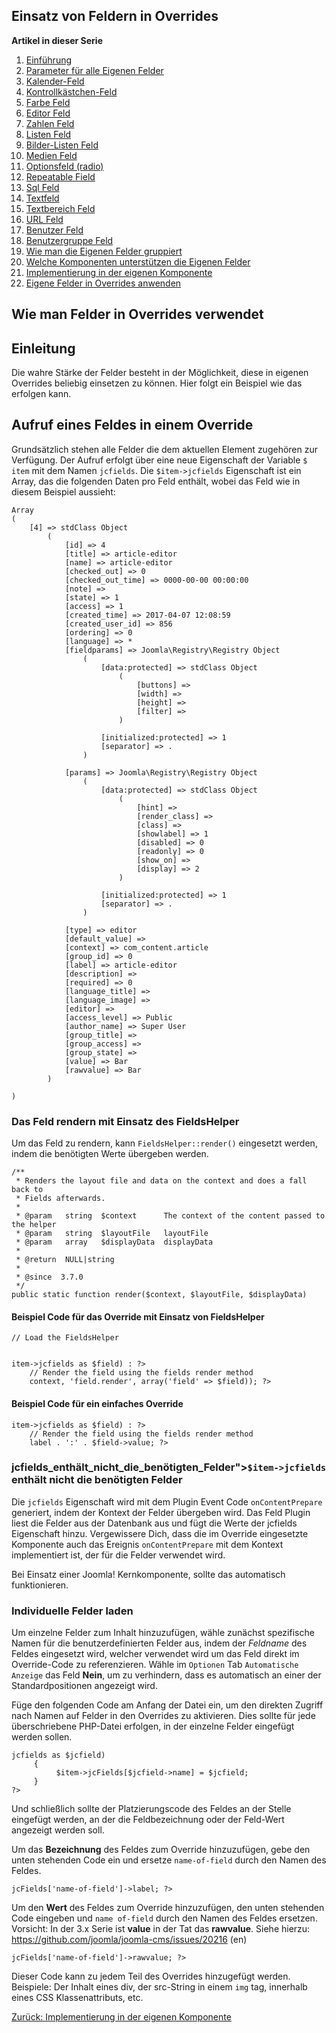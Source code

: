 <!-- Filename: J3.x:Adding_custom_fields/Overrides / Display title: Anwendung von Feldern / Overrides -->

## Einsatz von Feldern in Overrides

**Artikel in dieser Serie**

1.  [Einführung](https://docs.joomla.org/J3.x:Adding_custom_fields "Special:MyLanguage/J3.x:Adding custom fields")
2.  [Parameter für alle Eigenen
    Felder](https://docs.joomla.org/J3.x:Adding_custom_fields/Parameters_for_all_Custom_Fields "Special:MyLanguage/J3.x:Adding custom fields/Parameters for all Custom Fields")
3.  [Kalender-Feld](https://docs.joomla.org/J3.x:Adding_custom_fields/Calendar_Field "Special:MyLanguage/J3.x:Adding custom fields/Calendar Field")
4.  [Kontrollkästchen-Feld](https://docs.joomla.org/J3.x:Adding_custom_fields/Checkboxes_Field "Special:MyLanguage/J3.x:Adding custom fields/Checkboxes Field")
5.  [Farbe
    Feld](https://docs.joomla.org/J3.x:Adding_custom_fields/Color_Field "Special:MyLanguage/J3.x:Adding custom fields/Color Field")
6.  [Editor
    Feld](https://docs.joomla.org/J3.x:Adding_custom_fields/Editor_Field "Special:MyLanguage/J3.x:Adding custom fields/Editor Field")
7.  [Zahlen
    Feld](https://docs.joomla.org/J3.x:Adding_custom_fields/Integer_Field "Special:MyLanguage/J3.x:Adding custom fields/Integer Field")
8.  [Listen
    Feld](https://docs.joomla.org/J3.x:Adding_custom_fields/List_Field "Special:MyLanguage/J3.x:Adding custom fields/List Field")
9.  [Bilder-Listen
    Feld](https://docs.joomla.org/J3.x:Adding_custom_fields/ListOfImages_Field "Special:MyLanguage/J3.x:Adding custom fields/ListOfImages Field")
10. [Medien
    Feld](https://docs.joomla.org/J3.x:Adding_custom_fields/Media_Field "Special:MyLanguage/J3.x:Adding custom fields/Media Field")
11. [Optionsfeld
    (radio)](https://docs.joomla.org/J3.x:Adding_custom_fields/Radio_Field "Special:MyLanguage/J3.x:Adding custom fields/Radio Field")
12. [Repeatable
    Field](https://docs.joomla.org/J3.x:Adding_custom_fields/Repeatable_Field "Special:MyLanguage/J3.x:Adding custom fields/Repeatable Field")
13. [Sql
    Feld](https://docs.joomla.org/J3.x:Adding_custom_fieldshttps://docs.joomla.org/J3.x:Adding%20custom%20fields/Sql%20Field)
14. [Textfeld](https://docs.joomla.org/J3.x:Adding_custom_fields/Text_Field "Special:MyLanguage/J3.x:Adding custom fields/Text Field")
15. [Textbereich
    Feld](https://docs.joomla.org/J3.x:Adding_custom_fields/Textarea_Field "Special:MyLanguage/J3.x:Adding custom fields/Textarea Field")
16. [URL
    Feld](https://docs.joomla.org/J3.x:Adding_custom_fields/Url_Field "Special:MyLanguage/J3.x:Adding custom fields/Url Field")
17. [Benutzer
    Feld](https://docs.joomla.org/J3.x:Adding_custom_fields/User_Field "Special:MyLanguage/J3.x:Adding custom fields/User Field")
18. [Benutzergruppe
    Feld](https://docs.joomla.org/J3.x:Adding_custom_fields/Usergroup_Field "Special:MyLanguage/J3.x:Adding custom fields/Usergroup Field")
19. [Wie man die Eigenen Felder
    gruppiert](https://docs.joomla.org/J3.x:Adding_custom_fields/How%CC%9E_can_you_group_custom_fields "Special:MyLanguage/J3.x:Adding custom fields/How̞ can you group custom fields")
20. [Welche Komponenten unterstützen die Eigenen
    Felder](https://docs.joomla.org/J3.x:Adding_custom_fields/What_components_are_supporting_custom_fields "Special:MyLanguage/J3.x:Adding custom fields/What components are supporting custom fields")
21. [Implementierung in der eigenen
    Komponente](https://docs.joomla.org/J3.x:Adding_custom_fields/Implement_into_your_component "Special:MyLanguage/J3.x:Adding custom fields/Implement into your component")
22. [Eigene Felder in Overrides
    anwenden](https://docs.joomla.org/J3.x:Adding_custom_fields/Overrides "Special:MyLanguage/J3.x:Adding custom fields/Overrides")

## Wie man Felder in Overrides verwendet

## Einleitung

Die wahre Stärke der Felder besteht in der Möglichkeit, diese in eigenen
Overrides beliebig einsetzen zu können. Hier folgt ein Beispiel wie das
erfolgen kann.

## Aufruf eines Feldes in einem Override

Grundsätzlich stehen alle Felder die dem aktuellen Element zugehören zur
Verfügung. Der Aufruf erfolgt über eine neue Eigenschaft der Variable
`$ item` mit dem Namen `jcfields`. Die `$item->jcfields` Eigenschaft ist
ein Array, das die folgenden Daten pro Feld enthält, wobei das Feld wie
in diesem Beispiel aussieht:

    Array
    (
        [4] => stdClass Object
            (
                [id] => 4
                [title] => article-editor
                [name] => article-editor
                [checked_out] => 0
                [checked_out_time] => 0000-00-00 00:00:00
                [note] => 
                [state] => 1
                [access] => 1
                [created_time] => 2017-04-07 12:08:59
                [created_user_id] => 856
                [ordering] => 0
                [language] => *
                [fieldparams] => Joomla\Registry\Registry Object
                    (
                        [data:protected] => stdClass Object
                            (
                                [buttons] => 
                                [width] => 
                                [height] => 
                                [filter] => 
                            )

                        [initialized:protected] => 1
                        [separator] => .
                    )

                [params] => Joomla\Registry\Registry Object
                    (
                        [data:protected] => stdClass Object
                            (
                                [hint] => 
                                [render_class] => 
                                [class] => 
                                [showlabel] => 1
                                [disabled] => 0
                                [readonly] => 0
                                [show_on] => 
                                [display] => 2
                            )

                        [initialized:protected] => 1
                        [separator] => .
                    )

                [type] => editor
                [default_value] => 
                [context] => com_content.article
                [group_id] => 0
                [label] => article-editor
                [description] => 
                [required] => 0
                [language_title] => 
                [language_image] => 
                [editor] => 
                [access_level] => Public
                [author_name] => Super User
                [group_title] => 
                [group_access] => 
                [group_state] => 
                [value] => Bar
                [rawvalue] => Bar
            )

    )

### Das Feld rendern mit Einsatz des FieldsHelper

Um das Feld zu rendern, kann `FieldsHelper::render()` eingesetzt werden,
indem die benötigten Werte übergeben werden.

    /**
     * Renders the layout file and data on the context and does a fall back to
     * Fields afterwards.
     *
     * @param   string  $context      The context of the content passed to the helper
     * @param   string  $layoutFile   layoutFile
     * @param   array   $displayData  displayData
     *
     * @return  NULL|string
     *
     * @since  3.7.0
     */
    public static function render($context, $layoutFile, $displayData)

#### Beispiel Code für das Override mit Einsatz von FieldsHelper

    // Load the FieldsHelper


    item->jcfields as $field) : ?>
        // Render the field using the fields render method
        context, 'field.render', array('field' => $field)); ?>

#### Beispiel Code für ein einfaches Override

    item->jcfields as $field) : ?>
        // Render the field using the fields render method
        label . ':' . $field->value; ?>

### jcfields_enthält_nicht_die_benötigten_Felder"\>`$item->jcfields` enthält nicht die benötigten Felder

Die `jcfields` Eigenschaft wird mit dem Plugin Event Code
`onContentPrepare` generiert, indem der Kontext der Felder übergeben
wird. Das Feld Plugin liest die Felder aus der Datenbank aus und fügt
die Werte der jcfields Eigenschaft hinzu. Vergewissere Dich, dass die im
Override eingesetzte Komponente auch das Ereignis `onContentPrepare` mit
dem Kontext implementiert ist, der für die Felder verwendet wird.

Bei Einsatz einer Joomla! Kernkomponente, sollte das automatisch
funktionieren.

### Individuelle Felder laden

Um einzelne Felder zum Inhalt hinzuzufügen, wähle zunächst spezifische
Namen für die benutzerdefinierten Felder aus, indem der *Feldname* des
Feldes eingesetzt wird, welcher verwendet wird um das Feld direkt im
Override-Code zu referenzieren. Wähle im `Optionen` Tab
`Automatische Anzeige` das Feld **Nein**, um zu verhindern, dass es
automatisch an einer der Standardpositionen angezeigt wird.

Füge den folgenden Code am Anfang der Datei ein, um den direkten Zugriff
nach Namen auf Felder in den Overrides zu aktivieren. Dies sollte für
jede überschriebene PHP-Datei erfolgen, in der einzelne Felder eingefügt
werden sollen.

    jcfields as $jcfield)
         {
              $item->jcFields[$jcfield->name] = $jcfield;
         }
    ?>

Und schließlich sollte der Platzierungscode des Feldes an der Stelle
eingefügt werden, an der die Feldbezeichnung oder der Feld-Wert
angezeigt werden soll.

Um das **Bezeichnung** des Feldes zum Override hinzuzufügen, gebe den
unten stehenden Code ein und ersetze `name-of-field` durch den Namen des
Feldes.

    jcFields['name-of-field']->label; ?>

Um den **Wert** des Feldes zum Override hinzuzufügen, den unten
stehenden Code eingeben und `name of-field` durch den Namen des Feldes
ersetzen. Vorsicht: In der 3.x Serie ist **value** in der Tat das
**rawvalue**. Siehe hierzu:
<a href="https://github.com/joomla/joomla-cms/issues/20216"
class="external free" target="_blank"
rel="nofollow noreferrer noopener">https://github.com/joomla/joomla-cms/issues/20216</a>
(en)

    jcFields['name-of-field']->rawvalue; ?>

Dieser Code kann zu jedem Teil des Overrides hinzugefügt werden.
Beispiele: Der Inhalt eines div, der src-String in einem `img` tag,
innerhalb eines CSS Klassenattributs, etc.

<a
href="https://docs.joomla.org/J3.x:Adding_custom_fields/Implement_into_your_component"
id="content-button" class="button expand success">Zurück:
Implementierung in der eigenen Komponente</a>
